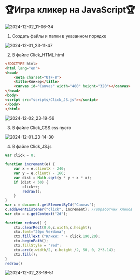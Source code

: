 # 🏆Игра кликер на JavaScript🏆

![2024-12-02_11-06-34](https://github.com/user-attachments/assets/1354500c-21a9-4445-b2b2-590410d60752)

1. Создать файлы и папки в указанном порядке

![2024-12-01_23-11-47](https://github.com/user-attachments/assets/d0a063c0-4a6e-4425-9b29-c18b8b34d817)

2. В файле Click_HTML.html

```HTML
<!DOCTYPE html>  
<html lang="en">  
<head>  
    <meta charset="UTF-8">  
    <title>Кликер</title>  
    <canvas id="Canvas" width="480" height="320"></canvas>  
</head>  
<body>  
<script src="scripts/Click_JS.js"></script>  
</body>  
</html>
```

![2024-12-02_23-19-56](https://github.com/user-attachments/assets/55a99f74-ffed-4c4b-b1cf-3af5fee575bf)

3. В файле Click_CSS.css пусто

![2024-12-01_23-14-30](https://github.com/user-attachments/assets/f38c956b-4e37-41ee-a579-f379e175f77b)


4. В файле Click_JS.js

```JavaScript
var click = 0;  
  
function increment(e) {  
    var x = e.clientX - 240;  
    var y = e.clientY - 160;  
    var dist = Math.sqrt(y * y + x * x);  
    if (dist < 50) {  
        click++;  
        redraw();  
    }  
}  
var c = document.getElementById("Canvas");  
c.addEventListener("click", increment); //обработчик кликов  
var ctx = c.getContext("2d");  
  
function redraw() {  
    ctx.clearRect(0,0,c.width,c.height);  
    ctx.font="20px Verdana";  
    ctx.fillText ("Клики: " + click,190,20);  
    ctx.beginPath();  
    ctx.fillStyle = "red";  
    ctx.arc(c.width/2, c.height /2, 50, 0, 2*3.14);  
    ctx.fill();  
}  
redraw()
```

![2024-12-02_23-18-51](https://github.com/user-attachments/assets/bc6e617c-c057-4a9d-ac4f-f5f632f45b1b)


